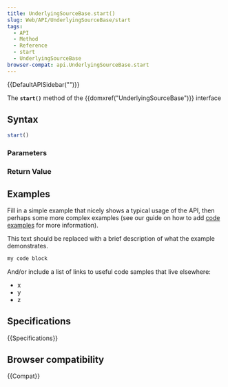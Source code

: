 ```yaml
---
title: UnderlyingSourceBase.start()
slug: Web/API/UnderlyingSourceBase/start
tags:
  - API
  - Method
  - Reference
  - start
  - UnderlyingSourceBase
browser-compat: api.UnderlyingSourceBase.start
---
```

{{DefaultAPISidebar("")}}

The **`start()`** method of the {{domxref("UnderlyingSourceBase")}} interface 

## Syntax

```js
start()
```

### Parameters



### Return Value



## Examples

Fill in a simple example that nicely shows a typical usage of the API, then perhaps some more complex examples (see our guide on how to add [code examples](/en-US/docs/MDN/Contribute/Structures/Code_examples) for more information).

This text should be replaced with a brief description of what the example demonstrates.

```js
my code block
```

And/or include a list of links to useful code samples that live elsewhere:

*   x
*   y
*   z

## Specifications

{{Specifications}}

## Browser compatibility

{{Compat}}

